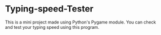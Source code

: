 # Typing-speed-Tester
This is a mini project made using Python's Pygame module.
You can check and test your typing speed using this program.
